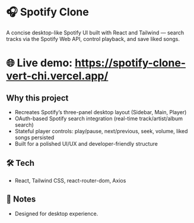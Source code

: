 # 🎧 Spotify Clone

A concise desktop-like Spotify UI built with React and Tailwind — search tracks via the Spotify Web API, control playback, and save liked songs.

 # 🌐 Live demo: https://spotify-clone-vert-chi.vercel.app/

## Why this project

- Recreates Spotify’s three-panel desktop layout (Sidebar, Main, Player)
- OAuth-based Spotify search integration (real-time track/artist/album search)
- Stateful player controls: play/pause, next/previous, seek, volume, liked songs persisted
- Built for a polished UI/UX and developer-friendly structure

## 🛠️ Tech

- React, Tailwind CSS, react-router-dom, Axios

## 📝 Notes

- Designed for desktop experience.


